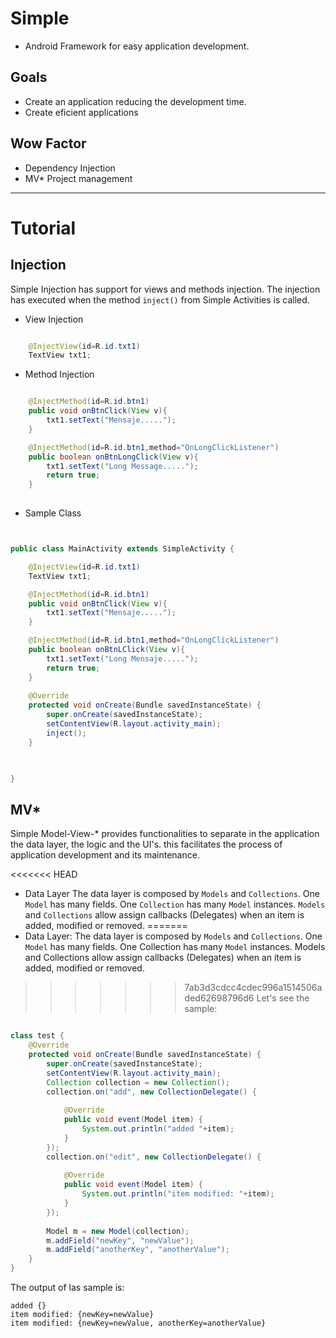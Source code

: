 Simple
======

* Android Framework for easy application development.

Goals
-----

* Create an application reducing the development time.
* Create eficient applications


Wow Factor
----------

* Dependency Injection
* MV* Project management

_______________________________________________________________________

Tutorial
========

Injection
---------

Simple Injection has support for views and methods injection. The injection 
has executed when the method ```inject()``` from Simple Activities is called.

* View Injection

```java

	@InjectView(id=R.id.txt1)
	TextView txt1;

```

* Method Injection

```java

	@InjectMethod(id=R.id.btn1)
	public void onBtnClick(View v){
		txt1.setText("Mensaje.....");
	}

	@InjectMethod(id=R.id.btn1,method="OnLongClickListener")
	public boolean onBtnLongClick(View v){
		txt1.setText("Long Message.....");
		return true;
	}
	
```

* Sample Class

```java


public class MainActivity extends SimpleActivity {

	@InjectView(id=R.id.txt1)
	TextView txt1;

	@InjectMethod(id=R.id.btn1)
	public void onBtnClick(View v){
		txt1.setText("Mensaje.....");
	}

	@InjectMethod(id=R.id.btn1,method="OnLongClickListener")
	public boolean onBtnLClick(View v){
		txt1.setText("Long Mensaje.....");
		return true;
	}
	
	@Override
	protected void onCreate(Bundle savedInstanceState) {
		super.onCreate(savedInstanceState);
		setContentView(R.layout.activity_main);
		inject();
	}

	

}

```



MV*
---
Simple Model-View-* provides functionalities to separate in the application the data layer,
the logic and the UI's. this facilitates the process of application development and its maintenance.

<<<<<<< HEAD
* Data Layer
The data layer is composed by ```Models``` and ```Collections```. One ```Model``` has many fields.
One ```Collection``` has many ```Model``` instances.
```Models``` and ```Collections``` allow assign callbacks (Delegates) when an item is added, modified or removed.
=======
* Data Layer: The data layer is composed by ```Models``` and ```Collections```. One ```Model``` has many fields.
One Collection has many ```Model``` instances.
Models and Collections allow assign callbacks (Delegates) when an item is added, modified or removed.
>>>>>>> 7ab3d3cdcc4cdec996a1514506aded62698796d6
Let's see the sample:

```java

class test {
    @Override
	protected void onCreate(Bundle savedInstanceState) {
		super.onCreate(savedInstanceState);
		setContentView(R.layout.activity_main);
		Collection collection = new Collection();
		collection.on("add", new CollectionDelegate() {
			
			@Override
			public void event(Model item) {
				System.out.println("added "+item);
			}
		});
		collection.on("edit", new CollectionDelegate() {
			
			@Override
			public void event(Model item) {
				System.out.println("item modified: "+item);
			}
		});
		
		Model m = new Model(collection);
		m.addField("newKey", "newValue");
		m.addField("anotherKey", "anotherValue");
    }
}

```

The output of las sample is:

```
added {}
item modified: {newKey=newValue}
item modified: {newKey=newValue, anotherKey=anotherValue}
```
